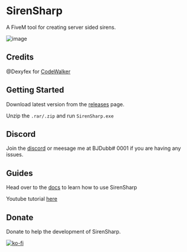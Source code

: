 
# SirenSharp

A FiveM tool for creating server sided sirens.

![image](https://github.com/BJDubb/SirenSharp/assets/47697544/7c4d7d52-226e-486a-971d-5a449bd11e65)



## Credits

@Dexyfex for [CodeWalker](https://github.com/dexyfex/CodeWalker)


## Getting Started

Download latest version from the [releases](https://github.com/BJDubb/SirenSharp/releases/latest) page.

Unzip the `.rar/.zip` and run `SirenSharp.exe`


## Discord

Join the [discord](https://discord.gg/GCMRtBNCXR) or meesage me at BJDubb\# 0001 if you are having any issues.

    
## Guides

Head over to the [docs](https://docs.sirensharp.dev/overview/what-is-sirensharp) to learn how to use SirenSharp

Youtube tutorial [here](https://youtu.be/oTv3mVHZAK0)



## Donate

Donate to help the development of SirenSharp.

[![ko-fi](https://ko-fi.com/img/githubbutton_sm.svg)](https://ko-fi.com/T6T0L425H)
